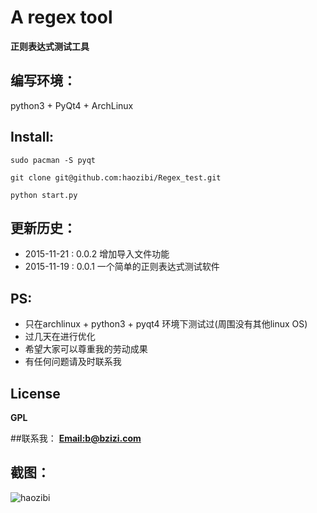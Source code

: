 # A regex tool

**正则表达式测试工具**

## 编写环境：
python3 + PyQt4 + ArchLinux

## Install:
    sudo pacman -S pyqt

    git clone git@github.com:haozibi/Regex_test.git

    python start.py

## 更新历史：
* 2015-11-21 : 0.0.2  增加导入文件功能
* 2015-11-19 : 0.0.1  一个简单的正则表达式测试软件

## PS:
* 只在archlinux + python3 + pyqt4 环境下测试过(周围没有其他linux OS)
* 过几天在进行优化
* 希望大家可以尊重我的劳动成果
* 有任何问题请及时联系我

## License

**GPL**

##联系我：
**[Email:b@bzizi.com](mailto:b@bzizi.com)**

## 截图：
![haozibi](http://i12.tietuku.com/ef07aa4e932df507s.png)
